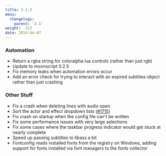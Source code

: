 ```yaml
---
title: 3.1.3
menu:
  changelogs:
    parent: '3.1'
weight: -313
date: 2014-04-07
---
```


### Automation

- Return a rgba string for coloralpha lua controls (rather than just rgb)
- Update to moonscript 0.2.5
- Fix memory leaks when automation errors occur
- Add an error check for trying to interact with an expired subtitles object rather than just crashing

### Other Stuff

- Fix a crash when deleting lines with audio open
- Sort the actor and effect dropdown lists ([#1715](http://devel.aegisub.org/ticket/1715))
- Fix crash on startup when the config file can't be written
- Fix some performance issues with very large selections
- Fix some cases where the taskbar progress indicator would get stuck at nearly complete
- Speed up passing subtitles to libass a bit
- Fontconfig reads installed fonts from the registry on Windows, adding support for fonts installed via font managers to the fonts collector
